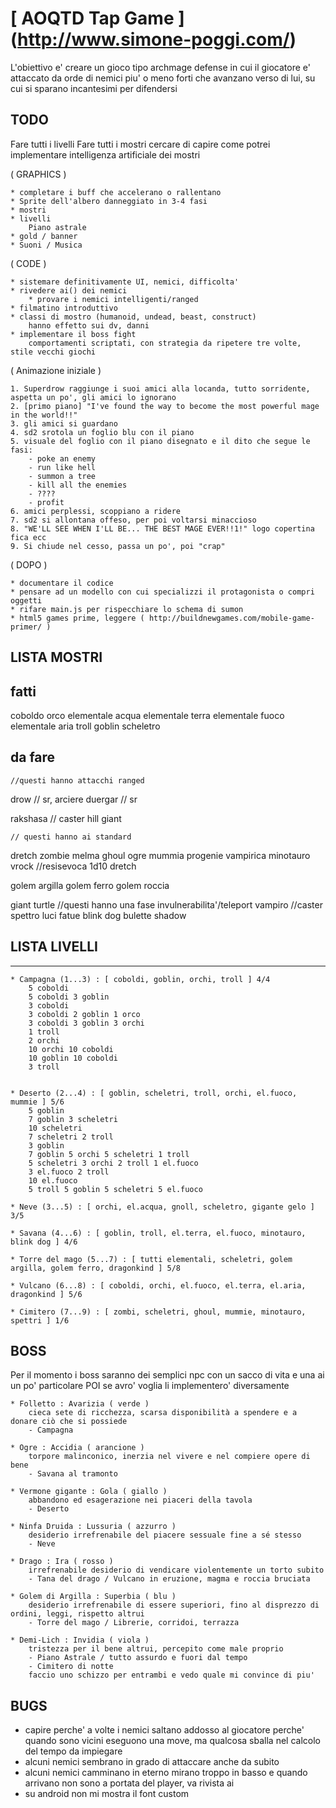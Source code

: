 # [ AOQTD Tap Game ] (http://www.simone-poggi.com/)

L'obiettivo e' creare un gioco tipo archmage defense in cui il giocatore e' attaccato da orde di nemici 
piu' o meno forti che avanzano verso di lui, su cui si sparano incantesimi per difendersi

## TODO
    
Fare tutti i livelli
Fare tutti i mostri
cercare di capire come potrei implementare intelligenza artificiale dei mostri

( GRAPHICS )

    * completare i buff che accelerano o rallentano
	* Sprite dell'albero danneggiato in 3-4 fasi
	* mostri
	* livelli
		Piano astrale
	* gold / banner
	* Suoni / Musica

( CODE )

    * sistemare definitivamente UI, nemici, difficolta'
    * rivedere ai() dei nemici
    	* provare i nemici intelligenti/ranged
	* filmatino introduttivo
	* classi di mostro (humanoid, undead, beast, construct)
		hanno effetto sui dv, danni
	* implementare il boss fight
		comportamenti scriptati, con strategia da ripetere tre volte, stile vecchi giochi	

( Animazione iniziale )
	
	1. Superdrow raggiunge i suoi amici alla locanda, tutto sorridente, aspetta un po', gli amici lo ignorano
	2. [primo piano] "I've found the way to become the most powerful mage in the world!!"
	3. gli amici si guardano
	4. sd2 srotola un foglio blu con il piano
	5. visuale del foglio con il piano disegnato e il dito che segue le fasi:
	    - poke an enemy
	    - run like hell
	    - summon a tree
	    - kill all the enemies
	    - ????
	    - profit
	6. amici perplessi, scoppiano a ridere
	7. sd2 si allontana offeso, per poi voltarsi minaccioso
	8. "WE'LL SEE WHEN I'LL BE... THE BEST MAGE EVER!!1!" logo copertina fica ecc
	9. Si chiude nel cesso, passa un po', poi "crap"

( DOPO )

	* documentare il codice
	* pensare ad un modello con cui specializzi il protagonista o compri oggetti
	* rifare main.js per rispecchiare lo schema di sumon
	* html5 games prime, leggere ( http://buildnewgames.com/mobile-game-primer/ )


## LISTA MOSTRI
fatti
---------------------------------------
coboldo
orco
elementale acqua
elementale terra
elementale fuoco
elementale aria
troll
goblin
scheletro

da fare
---------------------------------------
    //questi hanno attacchi ranged

drow        // sr, arciere
duergar     // sr

rakshasa    // caster
hill giant  

    // questi hanno ai standard
dretch
zombie
melma
ghoul
ogre
mummia
progenie vampirica
minotauro
vrock           //resisevoca 1d10 dretch

golem argilla
golem ferro
golem roccia

giant turtle    //questi hanno una fase invulnerabilita'/teleport
vampiro         //caster
spettro
luci fatue
blink dog
bulette
shadow

## LISTA LIVELLI

---------------------------------------
	* Campagna (1...3) : [ coboldi, goblin, orchi, troll ] 4/4
		5 coboldi
		5 coboldi 3 goblin
		3 coboldi
		3 coboldi 2 goblin 1 orco
		3 coboldi 3 goblin 3 orchi
		1 troll
		2 orchi
		10 orchi 10 coboldi
		10 goblin 10 coboldi
		3 troll 
		
			
	* Deserto (2...4) : [ goblin, scheletri, troll, orchi, el.fuoco, mummie ] 5/6
		5 goblin
		7 goblin 3 scheletri
		10 scheletri
		7 scheletri 2 troll
		3 goblin
		7 goblin 5 orchi 5 scheletri 1 troll
		5 scheletri 3 orchi 2 troll 1 el.fuoco
		3 el.fuoco 2 troll
		10 el.fuoco
		5 troll 5 goblin 5 scheletri 5 el.fuoco 
		
	* Neve (3...5) : [ orchi, el.acqua, gnoll, scheletro, gigante gelo ] 3/5
		
	* Savana (4...6) : [ goblin, troll, el.terra, el.fuoco, minotauro, blink dog ] 4/6
		
	* Torre del mago (5...7) : [ tutti elementali, scheletri, golem argilla, golem ferro, dragonkind ] 5/8
	
	* Vulcano (6...8) : [ coboldi, orchi, el.fuoco, el.terra, el.aria, dragonkind ] 5/6
	
	* Cimitero (7...9) : [ zombi, scheletri, ghoul, mummie, minotauro, spettri ] 1/6

## BOSS	

Per il momento i boss saranno dei semplici npc con un sacco di vita e una ai un po' particolare
POI se avro' voglia li implementero' diversamente

    * Folletto : Avarizia ( verde )
	    cieca sete di ricchezza, scarsa disponibilità a spendere e a donare ciò che si possiede
	    - Campagna

	* Ogre : Accidia ( arancione )
        torpore malinconico, inerzia nel vivere e nel compiere opere di bene
		- Savana al tramonto

	* Vermone gigante : Gola ( giallo )
	    abbandono ed esagerazione nei piaceri della tavola
		- Deserto

	* Ninfa Druida : Lussuria ( azzurro )
		desiderio irrefrenabile del piacere sessuale fine a sé stesso
		- Neve	

	* Drago : Ira ( rosso )
		irrefrenabile desiderio di vendicare violentemente un torto subito
		- Tana del drago / Vulcano in eruzione, magma e roccia bruciata

	* Golem di Argilla : Superbia ( blu )
		desiderio irrefrenabile di essere superiori, fino al disprezzo di ordini, leggi, rispetto altrui
		- Torre del mago / Librerie, corridoi, terrazza

	* Demi-Lich : Invidia ( viola )
		tristezza per il bene altrui, percepito come male proprio
		- Piano Astrale / tutto assurdo e fuori dal tempo
		- Cimitero di notte
		faccio uno schizzo per entrambi e vedo quale mi convince di piu'


		

## BUGS

* capire perche' a volte i nemici saltano addosso al giocatore
    perche' quando sono vicini eseguono una move, ma qualcosa sballa nel calcolo del tempo da impiegare
* alcuni nemici sembrano in grado di attaccare anche da subito
* alcuni nemici camminano in eterno
    mirano troppo in basso e quando arrivano non sono a portata del player, va rivista ai
* su android non mi mostra il font custom
